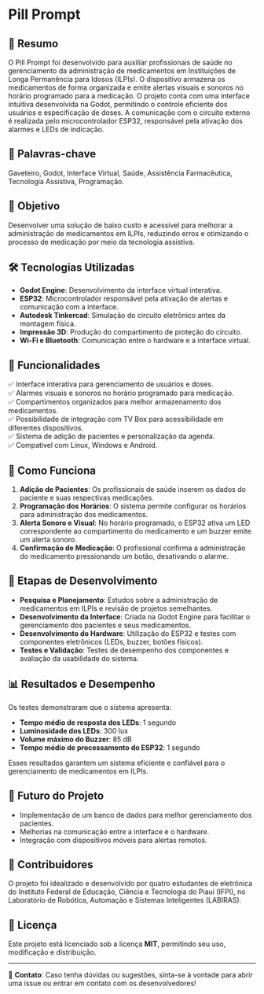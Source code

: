 # Pill Prompt

## 📌 Resumo
O Pill Prompt foi desenvolvido para auxiliar profissionais de saúde no gerenciamento da administração de medicamentos em Instituições de Longa Permanência para Idosos (ILPIs). O dispositivo armazena os medicamentos de forma organizada e emite alertas visuais e sonoros no horário programado para a medicação. O projeto conta com uma interface intuitiva desenvolvida na Godot, permitindo o controle eficiente dos usuários e especificação de doses. A comunicação com o circuito externo é realizada pelo microcontrolador ESP32, responsável pela ativação dos alarmes e LEDs de indicação.

## 🔑 Palavras-chave
Gaveteiro, Godot, Interface Virtual, Saúde, Assistência Farmacêutica, Tecnologia Assistiva, Programação.

## 🎯 Objetivo
Desenvolver uma solução de baixo custo e acessível para melhorar a administração de medicamentos em ILPIs, reduzindo erros e otimizando o processo de medicação por meio da tecnologia assistiva.

## 🛠 Tecnologias Utilizadas
- **Godot Engine**: Desenvolvimento da interface virtual interativa.
- **ESP32**: Microcontrolador responsável pela ativação de alertas e comunicação com a interface.
- **Autodesk Tinkercad**: Simulação do circuito eletrônico antes da montagem física.
- **Impressão 3D**: Produção do compartimento de proteção do circuito.
- **Wi-Fi e Bluetooth**: Comunicação entre o hardware e a interface virtual.

## 📌 Funcionalidades
✅ Interface interativa para gerenciamento de usuários e doses.<br>
✅ Alarmes visuais e sonoros no horário programado para medicação.<br>
✅ Compartimentos organizados para melhor armazenamento dos medicamentos.<br>
✅ Possibilidade de integração com TV Box para acessibilidade em diferentes dispositivos.<br>
✅ Sistema de adição de pacientes e personalização da agenda.<br>
✅ Compatível com Linux, Windows e Android.<br>

## 🔧 Como Funciona
1. **Adição de Pacientes**: Os profissionais de saúde inserem os dados do paciente e suas respectivas medicações.
2. **Programação dos Horários**: O sistema permite configurar os horários para administração dos medicamentos.
3. **Alerta Sonoro e Visual**: No horário programado, o ESP32 ativa um LED correspondente ao compartimento do medicamento e um buzzer emite um alerta sonoro.
4. **Confirmação de Medicação**: O profissional confirma a administração do medicamento pressionando um botão, desativando o alarme.

## 🚀 Etapas de Desenvolvimento
- **Pesquisa e Planejamento**: Estudos sobre a administração de medicamentos em ILPIs e revisão de projetos semelhantes.
- **Desenvolvimento da Interface**: Criada na Godot Engine para facilitar o gerenciamento dos pacientes e seus medicamentos.
- **Desenvolvimento do Hardware**: Utilização do ESP32 e testes com componentes eletrônicos (LEDs, buzzer, botões físicos).
- **Testes e Validação**: Testes de desempenho dos componentes e avaliação da usabilidade do sistema.

## 📊 Resultados e Desempenho
Os testes demonstraram que o sistema apresenta:
- **Tempo médio de resposta dos LEDs**: 1 segundo
- **Luminosidade dos LEDs**: 300 lux
- **Volume máximo do Buzzer**: 85 dB
- **Tempo médio de processamento do ESP32**: 1 segundo

Esses resultados garantem um sistema eficiente e confiável para o gerenciamento de medicamentos em ILPIs.

## 📅 Futuro do Projeto
- Implementação de um banco de dados para melhor gerenciamento dos pacientes.
- Melhorias na comunicação entre a interface e o hardware.
- Integração com dispositivos móveis para alertas remotos.

## 🤝 Contribuidores
O projeto foi idealizado e desenvolvido por quatro estudantes de eletrônica do Instituto Federal de Educação, Ciência e Tecnologia do Piauí (IFPI), no Laboratório de Robótica, Automação e Sistemas Inteligentes (LABIRAS).

## 📜 Licença
Este projeto está licenciado sob a licença **MIT**, permitindo seu uso, modificação e distribuição.

---
🔗 **Contato**: Caso tenha dúvidas ou sugestões, sinta-se à vontade para abrir uma issue ou entrar em contato com os desenvolvedores!

